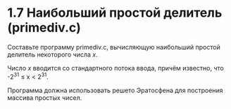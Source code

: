 # 1.7 Наибольший простой делитель (primediv.c)
Составьте программу primediv.c, вычисляющую наибольший простой делитель некоторого числа $x$. 

Число ${x}$ вводится со стандартного потока ввода, причём известно, что -$2^{31}$ $\le$ x < $2^{31}$.

Программа должна использовать решето Эратосфена для построения массива простых чисел.
